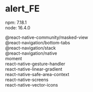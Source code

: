 # alert_FE
npm: 7.18.1 <br />
node: 16.4.0 <br />

@react-native-community/masked-view <br />
@react-navigation/bottom-tabs <br />
@react-navigation/stack <br />
@react-navigation/native <br />
moment <br />
react-native-gesture-handler <br />
react-native-linear-gradient <br />
react-native-safe-area-context <br />
react-native-screens <br />
react-native-vector-icons <br />
